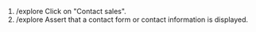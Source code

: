 1. /explore Click on "Contact sales".
2. /explore Assert that a contact form or contact information is displayed.